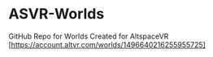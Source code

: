 # ASVR-Worlds
GitHub Repo for Worlds Created for AltspaceVR [https://account.altvr.com/worlds/1496640216255955725]
